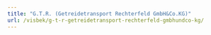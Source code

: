```yaml
---
title: "G.T.R. (Getreidetransport Rechterfeld GmbH&Co.KG)"
url: /visbek/g-t-r-getreidetransport-rechterfeld-gmbhundco-kg/
---
```

